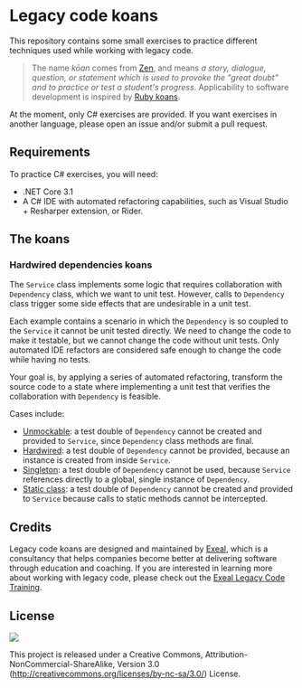 # Legacy code koans

This repository contains some small exercises to practice different techniques used while working with legacy code.

> The name *kōan* comes from [Zen](https://en.wikipedia.org/wiki/Zen), and means *a story, dialogue, question, or statement which is used to provoke the "great doubt" and to practice or test a student's progress*. Applicability to software development is inspired by [Ruby koans](http://rubykoans.com/).

At the moment, only C# exercises are provided. If you want exercises in another language, please open an issue and/or submit a pull request.

## Requirements

To practice C# exercises, you will need:
- .NET Core 3.1
- A C# IDE with automated refactoring capabilities, such as Visual Studio + Resharper extension, or Rider.

## The koans
### Hardwired dependencies koans

The `Service` class implements some logic that requires collaboration with `Dependency` class, which we want to unit test. However, calls to `Dependency` class trigger some side effects that are undesirable in a unit test.
 
Each example contains a scenario in which the `Dependency` is so coupled to the `Service` it cannot be unit tested directly. We need to change the code to make it testable, but we cannot change the code without unit tests. Only automated IDE refactors are considered safe enough to change the code while having no tests.

Your goal is, by applying a series of automated refactoring, transform the source code to a state where implementing a unit test that verifies the collaboration with `Dependency` is feasible.

Cases include:
- [Unmockable](src/LegacyCodeKoans/Unmockable): a test double of `Dependency` cannot be created and provided to `Service`, since `Dependency` class methods are final.
- [Hardwired](src/LegacyCodeKoans/Hardwired): a test double of `Dependency` cannot be provided, because an instance is created from inside `Service`.
- [Singleton](src/LegacyCodeKoans/Singleton): a test double of `Dependency` cannot be used, because `Service` references directly to a global, single instance of `Dependency`.
- [Static class](src/LegacyCodeKoans/StaticClass): a test double of `Dependency` cannot be created and provided to `Service` because calls to static methods cannot be intercepted. 

## Credits

Legacy code koans are designed and maintained by [Exeal](https://twitter.com/exeal_es), which is a consultancy that helps companies become better at delivering software through education and coaching. If you are interested in learning more about working with legacy code, please check out the [Exeal Legacy Code Training](https://twitter.com/exeal_es).

## License

![](http://i.creativecommons.org/l/by-nc-sa/3.0/88x31.png)

This project is released under a Creative Commons,
Attribution-NonCommercial-ShareAlike, Version 3.0
(http://creativecommons.org/licenses/by-nc-sa/3.0/) License.